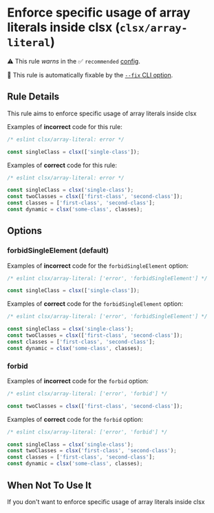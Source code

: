 # Enforce specific usage of array literals inside clsx (`clsx/array-literal`)

⚠️ This rule _warns_ in the ✅ `recommended` [config](https://github.com/temoncher/eslint-plugin-clsx#presets).

🔧 This rule is automatically fixable by the [`--fix` CLI option](https://eslint.org/docs/latest/user-guide/command-line-interface#--fix).

<!-- end auto-generated rule header -->

## Rule Details

This rule aims to enforce specific usage of array literals inside clsx

Examples of **incorrect** code for this rule:

```js
/* eslint clsx/array-literal: error */

const singleClass = clsx(['single-class']);
```

Examples of **correct** code for this rule:

```js
/* eslint clsx/array-literal: error */

const singleClass = clsx('single-class');
const twoClasses = clsx(['first-class', 'second-class']);
const classes = ['first-class', 'second-class'];
const dynamic = clsx('some-class', classes);
```

## Options

### forbidSingleElement (default)

Examples of **incorrect** code for the `forbidSingleElement` option:

```js
/* eslint clsx/array-literal: ['error', 'forbidSingleElement'] */

const singleClass = clsx(['single-class']);
```

Examples of **correct** code for the `forbidSingleElement` option:

```js
/* eslint clsx/array-literal: ['error', 'forbidSingleElement'] */

const singleClass = clsx('single-class');
const twoClasses = clsx(['first-class', 'second-class']);
const classes = ['first-class', 'second-class'];
const dynamic = clsx('some-class', classes);
```

### forbid

Examples of **incorrect** code for the `forbid` option:

```js
/* eslint clsx/array-literal: ['error', 'forbid'] */

const twoClasses = clsx(['first-class', 'second-class']);
```

Examples of **correct** code for the `forbid` option:

```js
/* eslint clsx/array-literal: ['error', 'forbid'] */

const singleClass = clsx('single-class');
const twoClasses = clsx('first-class', 'second-class');
const classes = ['first-class', 'second-class'];
const dynamic = clsx('some-class', classes);
```

## When Not To Use It

If you don't want to enforce specific usage of array literals inside clsx
